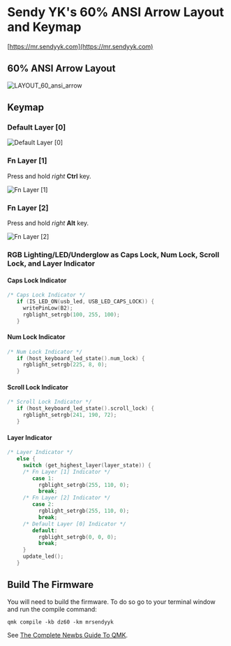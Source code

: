 # Sendy YK's 60% ANSI Arrow Layout and Keymap

[https://mr.sendyyk.com](https://mr.sendyyk.com)

## 60% ANSI Arrow Layout

![LAYOUT_60_ansi_arrow](https://raw.githubusercontent.com/mrsendyyk/my_qmk/master/kbdfans_tofu_60_keyboard/assets/dz60_layout_60_ansi_arrow.png)

## Keymap

### Default Layer [0]

![Default Layer [0]](https://raw.githubusercontent.com/mrsendyyk/my_qmk/master/kbdfans_tofu_60_keyboard/assets/dz60_mrsendyyk_0.png)

### Fn Layer [1]

Press and hold *right* **Ctrl** key.

![Fn Layer [1]](https://raw.githubusercontent.com/mrsendyyk/my_qmk/master/kbdfans_tofu_60_keyboard/assets/dz60_mrsendyyk_1.png)

### Fn Layer [2]

Press and hold *right* **Alt** key.

![Fn Layer [2]](https://raw.githubusercontent.com/mrsendyyk/my_qmk/master/kbdfans_tofu_60_keyboard/assets/dz60_mrsendyyk_2.png)

### RGB Lighting/LED/Underglow as Caps Lock, Num Lock, Scroll Lock, and Layer Indicator

#### Caps Lock Indicator

```c
/* Caps Lock Indicator */
   if (IS_LED_ON(usb_led, USB_LED_CAPS_LOCK)) {
     writePinLow(B2);
     rgblight_setrgb(100, 255, 100);
   }
```

#### Num Lock Indicator

```c
/* Num Lock Indicator */
   if (host_keyboard_led_state().num_lock) {
     rgblight_setrgb(225, 8, 0);
   }
```

#### Scroll Lock Indicator
```c
/* Scroll Lock Indicator */
   if (host_keyboard_led_state().scroll_lock) {
     rgblight_setrgb(241, 190, 72);
   }
```

#### Layer Indicator

```c
/* Layer Indicator */
   else {          
     switch (get_highest_layer(layer_state)) {
     /* Fn Layer [1] Indicator */
        case 1:
          rgblight_setrgb(255, 110, 0);
          break;
     /* Fn Layer [2] Indicator */
        case 2:
          rgblight_setrgb(255, 110, 0);
          break;
     /* Default Layer [0] Indicator */
        default:
          rgblight_setrgb(0, 0, 0);
          break;
     }
     update_led();
   }
```

## Build The Firmware

You will need to build the firmware. To do so go to your terminal window and run the compile command:

    qmk compile -kb dz60 -km mrsendyyk

See [The Complete Newbs Guide To QMK](https://docs.qmk.fm/#/newbs).

